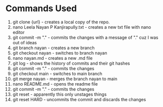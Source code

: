# Commands Used
1. git clone {url} - creates a local copy of the repo.
2. nano Leela Nayan P Kanjirapully.txt - creates a new txt file with nano editor
3. git commit -m "." - commits the changes with a message of "." cuz I was out of ideas
3. git branch nayan - creates a new branch
4. git checkout nayan - switches to branch nayan
5. nano nayan.md - creates a new .md file
6. git log - shows the history of commits and their git hashes
7. git commit -m "." - commits the changes
7. git checkout main - switches to main branch
8. git merge nayan - merges the branch nayan to main
9. nano README.md - opens the readme file
10. git commit -m "." - commits the changes
11. git reset - apparently this only unstages things
12. git reset HARD - uncommits the commit and discards the changes
